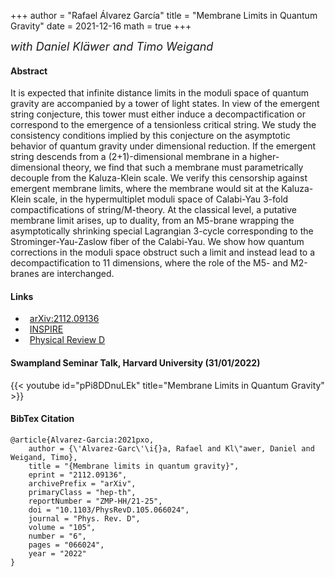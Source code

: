 +++
author = "Rafael Álvarez García"
title = "Membrane Limits in Quantum Gravity"
date = 2021-12-16
math = true
+++

 <font size="4"> *with Daniel Kläwer and Timo Weigand* </font>

#### Abstract

It is expected that infinite distance limits in the moduli space of quantum gravity are accompanied by a tower of light states. In view of the emergent string conjecture, this tower must either induce a decompactification or correspond to the emergence of a tensionless critical string. We study the consistency conditions implied by this conjecture on the asymptotic behavior of quantum gravity under dimensional reduction. If the emergent string descends from a (2+1)-dimensional membrane in a higher-dimensional theory, we find that such a membrane must parametrically decouple from the Kaluza-Klein scale. We verify this censorship against emergent membrane limits, where the membrane would sit at the Kaluza-Klein scale, in the hypermultiplet moduli space of Calabi-Yau 3-fold compactifications of string/M-theory. At the classical level, a putative membrane limit arises, up to duality, from an M5-brane wrapping the asymptotically shrinking special Lagrangian 3-cycle corresponding to the Strominger-Yau-Zaslow fiber of the Calabi-Yau. We show how quantum corrections in the moduli space obstruct such a limit and instead lead to a decompactification to 11 dimensions, where the role of the M5- and M2-branes are interchanged.

<!--more-->

#### Links

<ul class="fa-ul">
  <li style="padding-left:.5em"><span class="fa-li"><i class="ai ai-arxiv ai-2x"></i></span><a href="https://arxiv.org/abs/2112.09136">arXiv:2112.09136</a>
  <li style="padding-left:.5em"><span class="fa-li"><i class="ai ai-inspire ai-2x"></i></span><a href="https://inspirehep.net/literature/1992926">INSPIRE</a>
  <li style="padding-left:.5em"><span class="fa-li"><i class="fas fa-book-open fa-lg"></i></span><a href="https://doi.org/10.1103/PhysRevD.105.066024">Physical Review D</a>
</ul>

#### Swampland Seminar Talk, Harvard University (31/01/2022)

{{< youtube id="pPi8DDnuLEk" title="Membrane Limits in Quantum Gravity" >}}

#### BibTex Citation

```
@article{Alvarez-Garcia:2021pxo,
    author = {\'Alvarez-Garc\'\i{}a, Rafael and Kl\"awer, Daniel and Weigand, Timo},
    title = "{Membrane limits in quantum gravity}",
    eprint = "2112.09136",
    archivePrefix = "arXiv",
    primaryClass = "hep-th",
    reportNumber = "ZMP-HH/21-25",
    doi = "10.1103/PhysRevD.105.066024",
    journal = "Phys. Rev. D",
    volume = "105",
    number = "6",
    pages = "066024",
    year = "2022"
}
```
